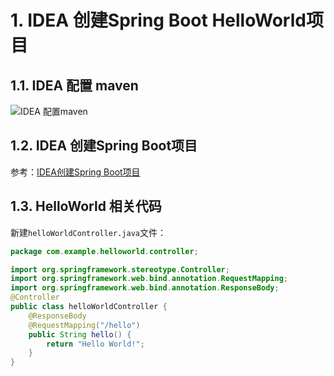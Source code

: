 # 1. IDEA 创建Spring Boot HelloWorld项目
## 1.1. IDEA 配置 maven
![IDEA 配置maven](https://live.staticflickr.com/7899/47400537232_35485ca322_o.png)

## 1.2. IDEA 创建Spring Boot项目
参考：[IDEA创建Spring Boot项目](https://c.biancheng.net/spring_boot/example.html)

## 1.3. HelloWorld 相关代码
新建`helloWorldController.java`文件：

```java
package com.example.helloworld.controller;

import org.springframework.stereotype.Controller;
import org.springframework.web.bind.annotation.RequestMapping;
import org.springframework.web.bind.annotation.ResponseBody;
@Controller
public class helloWorldController {
    @ResponseBody
    @RequestMapping("/hello")
    public String hello() {
        return "Hello World!";
    }
}

```